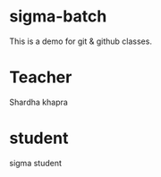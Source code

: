 # sigma-batch
This is a demo for git &amp; github classes.

# Teacher
Shardha khapra

# student
sigma student